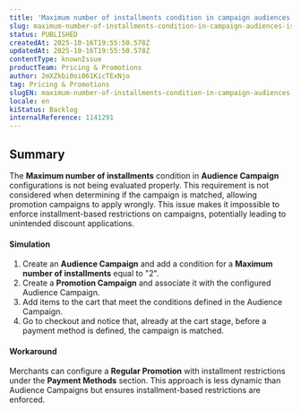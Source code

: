 ```yaml
---
title: 'Maximum number of installments condition in campaign audiences is not evaluated correctly'
slug: maximum-number-of-installments-condition-in-campaign-audiences-is-not-evaluated-correctly
status: PUBLISHED
createdAt: 2025-10-16T19:55:50.578Z
updatedAt: 2025-10-16T19:55:50.578Z
contentType: knownIssue
productTeam: Pricing & Promotions
author: 2mXZkbi0oi061KicTExNjo
tag: Pricing & Promotions
slugEN: maximum-number-of-installments-condition-in-campaign-audiences-is-not-evaluated-correctly
locale: en
kiStatus: Backlog
internalReference: 1141291
---
```


## Summary


The **Maximum number of installments** condition in **Audience Campaign** configurations is not being evaluated properly. This requirement is not considered when determining if the campaign is matched, allowing promotion campaigns to apply wrongly. This issue makes it impossible to enforce installment-based restrictions on campaigns, potentially leading to unintended discount applications.


#### Simulation



1. Create an **Audience Campaign** and add a condition for a **Maximum number of installments** equal to "2".
2. Create a **Promotion Campaign** and associate it with the configured Audience Campaign.
3. Add items to the cart that meet the conditions defined in the Audience Campaign.
4. Go to checkout and notice that, already at the cart stage, before a payment method is defined, the campaign is matched.


#### Workaround


Merchants can configure a **Regular Promotion** with installment restrictions under the **Payment Methods** section. This approach is less dynamic than Audience Campaigns but ensures installment-based restrictions are enforced.


